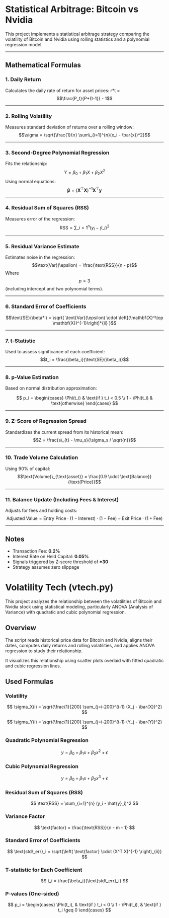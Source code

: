 # Statistical Arbitrage: Bitcoin vs Nvidia

This project implements a statistical arbitrage strategy comparing the volatility of Bitcoin and Nvidia using rolling statistics and a polynomial regression model.

---

## Mathematical Formulas

### 1. **Daily Return**

Calculates the daily rate of return for asset prices:
r*t = $$\frac{P_t}{P*{t-1}} - 1$$

---

### 2. **Rolling Volatility**

Measures standard deviation of returns over a rolling window:
$$\sigma = \sqrt{\frac{1}{n} \sum\_{i=1}^{n}(x_i - \bar{x})^2}$$

---

### 3. **Second-Degree Polynomial Regression**

Fits the relationship:
$$Y = \beta_0 + \beta_1 X + \beta_2 X^2$$
Using normal equations:
$$\boldsymbol{\beta} = (\mathbf{X}^\top \mathbf{X})^{-1} \mathbf{X}^\top \mathbf{y}$$

---

### 4. **Residual Sum of Squares (RSS)**

Measures error of the regression:
$$\text{RSS} = \sum\_{i=1}^{n} (y_i - \hat{y}\_i)^2$$

---

### 5. **Residual Variance Estimate**

Estimates noise in the regression:
$$\text{Var}(\epsilon) = \frac{\text{RSS}}{n - p}$$
Where $$p = 3$$ (including intercept and two polynomial terms).

---

### 6. **Standard Error of Coefficients**

$$\text{SE}(\beta*i) = \sqrt{ \text{Var}(\epsilon) \cdot \left[(\mathbf{X}^\top \mathbf{X})^{-1}\right]*{ii} }$$

---

### 7. **t-Statistic**

Used to assess significance of each coefficient:
$$t_i = \frac{\beta_i}{\text{SE}(\beta_i)}$$

---

### 8. **p-Value Estimation**

Based on normal distribution approximation:

$$
p_i = \begin{cases}
\Phi(t_i) & \text{if } t_i < 0.5 \\
1 - \Phi(t_i) & \text{otherwise}
\end{cases}
$$

---

### 9. **Z-Score of Regression Spread**

Standardizes the current spread from its historical mean:
$$Z = \frac{s\_{t} - \mu_s}{\sigma_s / \sqrt{n}}$$

---

### 10. **Trade Volume Calculation**

Using 90% of capital:
$$\text{Volume}\_{\text{asset}} = \frac{0.9 \cdot \text{Balance}}{\text{Price}}$$

---

### 11. **Balance Update (Including Fees & Interest)**

Adjusts for fees and holding costs:
$$\text{Adjusted Value} = \text{Entry Price} \cdot (1 - \text{Interest}) \cdot (1 - \text{Fee}) - \text{Exit Price} \cdot (1 + \text{Fee})$$

---

## Notes

- Transaction Fee: **0.2%**
- Interest Rate on Held Capital: **0.05%**
- Signals triggered by Z-score threshold of **±30**
- Strategy assumes zero slippage

# Volatility Tech (vtech.py)

This project analyzes the relationship between the volatilities of Bitcoin and Nvidia stock using statistical modeling, particularly ANOVA (Analysis of Variance) with quadratic and cubic polynomial regression.

## Overview

The script reads historical price data for Bitcoin and Nvidia, aligns their dates, computes daily returns and rolling volatilities, and applies ANOVA regression to study their relationship.

It visualizes this relationship using scatter plots overlaid with fitted quadratic and cubic regression lines.

## Used Formulas

### Volatility

$$
\sigma_X(i) = \sqrt{\frac{1}{200} \sum_{j=i-200}^{i-1} (X_j - \bar{X})^2}
$$

$$
\sigma_Y(i) = \sqrt{\frac{1}{200} \sum_{j=i-200}^{i-1} (Y_j - \bar{Y})^2}
$$

### Quadratic Polynomial Regression

$$
y = \beta_0 + \beta_1 x + \beta_2 x^2 + \epsilon
$$

### Cubic Polynomial Regression

$$
y = \beta_0 + \beta_1 x + \beta_2 x^3 + \epsilon
$$

### Residual Sum of Squares (RSS)

$$
\text{RSS} = \sum_{i=1}^{n} (y_i - \hat{y}_i)^2
$$

### Variance Factor

$$
\text{factor} = \frac{\text{RSS}}{n - m - 1}
$$

### Standard Error of Coefficients

$$
\text{std\_err}_i = \sqrt{\left( \text{factor} \cdot (X^T X)^{-1} \right)_{ii}}
$$

### T-statistic for Each Coefficient

$$
t_i = \frac{\beta_i}{\text{std\_err}_i}
$$

### P-values (One-sided)

$$
p_i =
\begin{cases}
\Phi(t_i), & \text{if } t_i < 0 \\
1 - \Phi(t_i), & \text{if } t_i \geq 0
\end{cases}
$$
